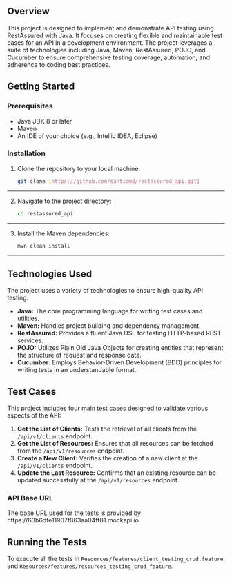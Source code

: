 <!-- ABOUT THE PROJECT -->
## Overview

<p>This project is designed to implement and demonstrate API testing using RestAssured with Java. It focuses on creating flexible and maintainable test cases for an API in a development environment. The project leverages a suite of technologies including Java, Maven, RestAssured, POJO, and Cucumber to ensure comprehensive testing coverage, automation, and adherence to coding best practices.</p>

<!-- GETTING STARTED -->
## Getting Started

### Prerequisites

- Java JDK 8 or later
- Maven
- An IDE of your choice (e.g., IntelliJ IDEA, Eclipse)

### Installation

1. Clone the repository to your local machine:
   ```bash
   git clone [https://github.com/santiom8/restassured_api.git]
****

2. Navigate to the project directory:
   ```bash
   cd restassured_api
****

3. Install the Maven dependencies:
   ```bash
   mvn clean install
****

<!-- TECHNOLOGIES USED -->
## Technologies Used

<p>The project uses a variety of technologies to ensure high-quality API testing:</p>

- **Java:** The core programming language for writing test cases and utilities.
- **Maven:** Handles project building and dependency management.
- **RestAssured:** Provides a fluent Java DSL for testing HTTP-based REST services.
- **POJO:** Utilizes Plain Old Java Objects for creating entities that represent the structure of request and response data.
- **Cucumber:** Employs Behavior-Driven Development (BDD) principles for writing tests in an understandable format.

<!-- TEST CASES -->
## Test Cases

<p>This project includes four main test cases designed to validate various aspects of the API:</p>

1. **Get the List of Clients:** Tests the retrieval of all clients from the `/api/v1/clients` endpoint.
2. **Get the List of Resources:** Ensures that all resources can be fetched from the `/api/v1/resources` endpoint.
3. **Create a New Client:** Verifies the creation of a new client at the `/api/v1/clients` endpoint.
4. **Update the Last Resource:** Confirms that an existing resource can be updated successfully at the `/api/v1/resources` endpoint.

### API Base URL

<p>The base URL used for the tests is provided by https://63b6dfe11907f863aa04ff81.mockapi.io</p>


<!-- RUNNING THE TESTS -->
## Running the Tests

To execute all the tests in `Resources/features/client_testing_crud.feature` and `Resources/features/resources_testing_crud_feature`.

